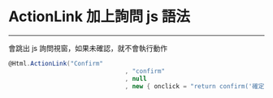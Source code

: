 # ActionLink 加上詢問 js 語法

---

會跳出 js 詢問視窗，如果未確認，就不會執行動作

```csharp
@Html.ActionLink("Confirm"
								, "confirm"
								, null
								, new { onclick = "return confirm('確定是否開啟連結')" })
```